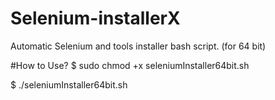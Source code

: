 # Selenium-installerX
Automatic Selenium and tools installer bash script. (for 64 bit)

#How to Use?
$ sudo chmod +x seleniumInstaller64bit.sh

$ ./seleniumInstaller64bit.sh
